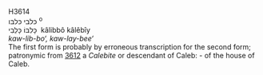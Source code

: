 <body>
  <p>H3614<br>  כּלבי    כּלבּו <sup> o</sup><br> כָּלִבּוֹ  כָּלֵבִי  ‎  kâlibbô  kâlêbı̂y  <br><i>kaw-lib-bo‘,</i> <i>kaw-lay-bee‘ </i><br>The first form is probably by erroneous transcription for the second form; patronymic from <a href="h3612.htm">3612</a>  a <i>Calebite</i> or descendant of Caleb: - of the house of Caleb.<br></p>
 </body>
